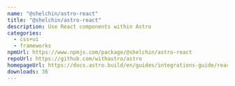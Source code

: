 ```yaml
---
name: "@shelchin/astro-react"
title: "@shelchin/astro-react"
description: Use React components within Astro
categories:
  - css+ui
  - frameworks
npmUrl: https://www.npmjs.com/package/@shelchin/astro-react
repoUrl: https://github.com/withastro/astro
homepageUrl: https://docs.astro.build/en/guides/integrations-guide/react/
downloads: 36
---
```

